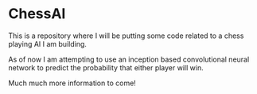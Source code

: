 # ChessAI

This is a repository where I will be putting some code related to a chess playing AI I am building.

As of now I am attempting to use an inception based convolutional neural network to predict the probability that either player will win.

Much much more information to come!
